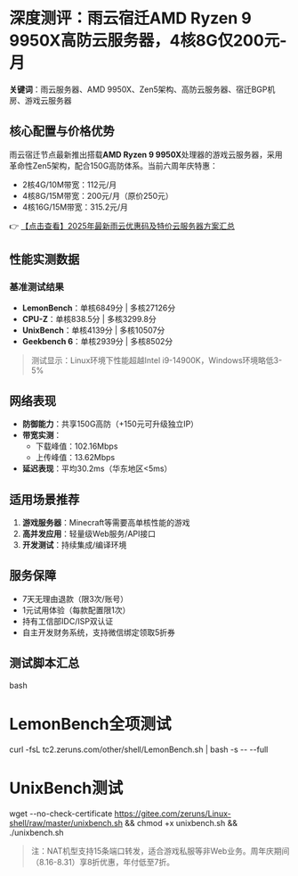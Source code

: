 # 深度测评：雨云宿迁AMD Ryzen 9 9950X高防云服务器，4核8G仅200元-月

**关键词**：雨云服务器、AMD 9950X、Zen5架构、高防云服务器、宿迁BGP机房、游戏云服务器

## 核心配置与价格优势

雨云宿迁节点最新推出搭载**AMD Ryzen 9 9950X**处理器的游戏云服务器，采用革命性Zen5架构，配合150G高防体系。当前六周年庆特惠：
- 2核4G/10M带宽：112元/月
- 4核8G/15M带宽：200元/月（原价250元）
- 4核16G/15M带宽：315.2元/月

👉 [【点击查看】2025年最新雨云优惠码及特价云服务器方案汇总](https://bit.ly/RainYun)

## 性能实测数据

### 基准测试结果
- **LemonBench**：单核6849分 | 多核27126分
- **CPU-Z**：单核838.5分 | 多核3299.8分
- **UnixBench**：单核4139分 | 多核10507分
- **Geekbench 6**：单核2939分 | 多核8502分

> 测试显示：Linux环境下性能超越Intel i9-14900K，Windows环境略低3-5%

## 网络表现
- **防御能力**：共享150G高防（+150元可升级独立IP）
- **带宽实测**：
  - 下载峰值：102.16Mbps
  - 上传峰值：13.62Mbps
- **延迟表现**：平均30.2ms（华东地区<5ms）

## 适用场景推荐
1. **游戏服务器**：Minecraft等需要高单核性能的游戏
2. **高并发应用**：轻量级Web服务/API接口
3. **开发测试**：持续集成/编译环境

## 服务保障
- 7天无理由退款（限3次/账号）
- 1元试用体验（每款配置限1次）
- 持有工信部IDC/ISP双认证
- 自主开发财务系统，支持微信绑定领取5折券

## 测试脚本汇总
bash
# LemonBench全项测试
curl -fsL tc2.zeruns.com/other/shell/LemonBench.sh | bash -s -- --full

# UnixBench测试
wget --no-check-certificate https://gitee.com/zeruns/Linux-shell/raw/master/unixbench.sh && chmod +x unixbench.sh && ./unixbench.sh

> 注：NAT机型支持15条端口转发，适合游戏私服等非Web业务。周年庆期间（8.16-8.31）享8折优惠，年付低至7折。